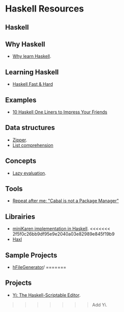 # Haskell Resources

## Haskell

## Why Haskell
* [Why learn Haskell](http://dirk.rave.org/whyhaskell.html).

## Learning Haskell
* [Haskell Fast & Hard](https://www.schoolofhaskell.com/school/starting-with-haskell/haskell-fast-hard)

## Examples
* [10 Haskell One Liners to Impress Your Friends](http://blog.fogus.me/2011/06/03/10-haskell-one-liners-to-impress-your-friends/)

## Data structures
* [Zipper](https://wiki.haskell.org/Zipper).
* [List comprehension](https://wiki.haskell.org/List_comprehension)

## Concepts
* [Lazy evaluation](https://wiki.haskell.org/Lazy_evaluation).

## Tools
* [Repeat after me: "Cabal is not a Package Manager"](https://ivanmiljenovic.wordpress.com/2010/03/15/repeat-after-me-cabal-is-not-a-package-manager/)

## Librairies
* [miniKaren implementation in Haskell](https://bitbucket.org/jozefg/ds-kanren).
<<<<<<< 2f5f0c26bb9df95e9e2040a03e82989e845f19b9
* [Haxl](https://github.com/facebook/Haxl)

## Sample Projects
* [hFileGenerator](https://github.com/mkrull/hFileGenerator)/
=======

## Projects
* [Yi: The Haskell-Scriptable Editor](https://github.com/yi-editor/yi).
>>>>>>> Add Yi.
